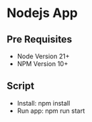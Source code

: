 # Nodejs App

## Pre Requisites

- Node Version 21+
- NPM Version 10+

## Script

- Install: npm install
- Run app: npm run start